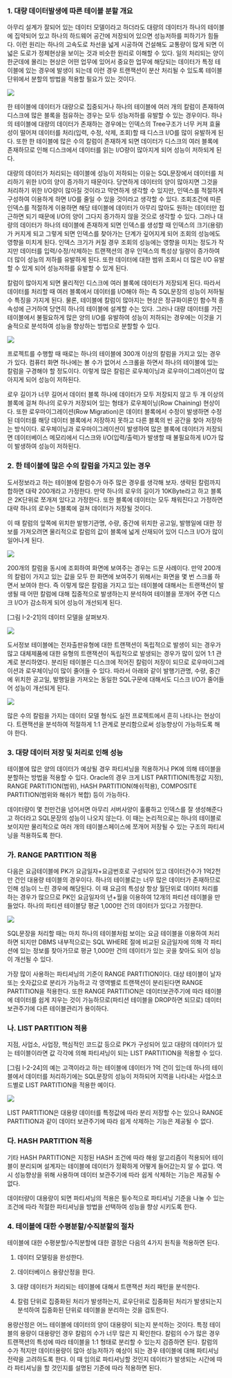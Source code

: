 ### **1. 대량 데이터발생에 따른 테이블 분할 개요**

아무리 설계가 잘되어 있는 데이터 모델이라고 하더라도 대량의 데이터가 하나의 테이블에 집약되어 있고 하나의 하드웨어 공간에 저장되어 있으면 성능저하를 피하기가 힘들다. 이런 원리는 하나의 고속도로 차선을 넓게 시공하여 건설해도 교통량이 많게 되면 이 넓은 도로가 정체현상을 보이는 것과 비슷한 원리로 이해할 수 있다. 일의 처리되는 양이 한군데에 몰리는 현상은 어떤 업무에 있어서 중요한 업무에 해당되는 데이터가 특정 테이블에 있는 경우에 발생이 되는데 이런 경우 트랜잭션이 분산 처리될 수 있도록 테이블단위에서 분할의 방법을 적용할 필요가 있는 것이다.

[![](https://dataonair.or.kr/publishing/img/knowledge/SQL_103.jpg)](https://dataonair.or.kr/publishing/img/knowledge/SQL_103.jpg)

한 테이블에 데이터가 대량으로 집중되거나 하나의 테이블에 여러 개의 칼럼이 존재하여 디스크에 많은 블록을 점유하는 경우는 모두 성능저하를 유발할 수 있는 경우이다. 하나의 테이블에 대량의 데이터가 존재하는 경우에는 인덱스의 Tree구조가 너무 커져 효율성이 떨어져 데이터를 처리(입력, 수정, 삭제, 조회)할 때 디스크 I/O를 많이 유발하게 된다. 또한 한 테이블에 많은 수의 칼럼이 존재하게 되면 데이터가 디스크의 여러 블록에 존재하므로 인해 디스크에서 데이터를 읽는 I/O량이 많아지게 되어 성능이 저하되게 된다.

대량의 데이터가 처리되는 테이블에 성능이 저하되는 이유는 SQL문장에서 데이터를 처리하기 위한 I/O의 양이 증가하기 때문이다. 당연하게 데이터의 양이 많아지면 그것을 처리하기 위한 I/O량이 많아질 것이라고 막연하게 생각할 수 있지만, 인덱스를 적절하게 구성하여 이용하게 하면 I/O를 줄일 수 있을 것이라고 생각할 수 있다. 조회조건에 따른 인덱스를 적절하게 이용하면 해당 테이블에 데이터가 아무리 많아도 원하는 데이터만 접근하면 되기 때문에 I/O의 양이 그다지 증가하지 않을 것으로 생각할 수 있다. 그러나 대량의 데이터가 하나의 테이블에 존재하게 되면 인덱스를 생성할 때 인덱스의 크기(용량)가 커지게 되고 그렇게 되면 인덱스를 찾아가는 단계가 깊어지게 되어 조회의 성능에도 영향을 미치게 된다. 인덱스 크기가 커질 경우 조회의 성능에는 영향을 미치는 정도가 작지만 데이터를 입력/수정/삭제하는 트랜잭션의 경우 인덱스의 특성상 일량이 증가하여 더 많이 성능의 저하를 유발하게 된다. 또한 데이터에 대한 범위 조회시 더 많은 I/O 유발할 수 있게 되어 성능저하를 유발할 수 있게 된다.

칼럼이 많아지게 되면 물리적인 디스크에 여러 블록에 데이터가 저장되게 된다. 따라서 데이터를 처리할 때 여러 블록에서 데이터를 I/O해야 하는 즉 SQL문장의 성능이 저하될 수 특징을 가지게 된다. 물론, 테이블에 칼럼이 많아지는 현상은 정규화이론인 함수적 종속성에 근거하여 당연히 하나의 테이블에 설계할 수는 있다. 그러나 대량 데이터를 가진 테이블에서 불필요하게 많은 양의 I/O를 유발하여 성능이 저하되는 경우에는 이것을 기술적으로 분석하여 성능을 향상하는 방법으로 분할할 수 있다.

[![](https://dataonair.or.kr/publishing/img/knowledge/SQL_104.jpg)](https://dataonair.or.kr/publishing/img/knowledge/SQL_104.jpg)

프로젝트를 수행할 때 때로는 하나의 테이블에 300개 이상의 칼럼을 가지고 있는 경우가 있다. 컴퓨터 화면 하나에는 볼 수가 없어서 스크롤을 하면서 하나의 테이블에 있는 칼럼을 구경해야 할 정도이다. 이렇게 많은 칼럼은 로우체이닝과 로우마이그레이션이 많아지게 되어 성능이 저하된다.

로우 길이가 너무 길어서 데이터 블록 하나에 데이터가 모두 저장되지 않고 두 개 이상의 블록에 걸쳐 하나의 로우가 저장되어 있는 형태가 로우체이닝(Row Chaining) 현상이다. 또한 로우마이그레이션(Row Migration)은 데이터 블록에서 수정이 발생하면 수정된 데이터를 해당 데이터 블록에서 저장하지 못하고 다른 블록의 빈 공간을 찾아 저장하는 방식이다. 로우체이닝과 로우마이그레이션이 발생하여 많은 블록에 데이터가 저장되면 데이터베이스 메모리에서 디스크와 I/O(입력/출력)가 발생할 때 불필요하게 I/O가 많이 발생하여 성능이 저하된다.

### **2. 한 테이블에 많은 수의 칼럼을 가지고 있는 경우**

도서정보라고 하는 테이블에 칼럼수가 아주 많은 경우를 생각해 보자. 생략된 칼럼까지 합하면 대략 200개라고 가정한다. 만약 하나의 로우의 길이가 10KByte라고 하고 블록은 2K단위로 쪼개져 있다고 가정한다. 또한 블록에 데이터는 모두 채워진다고 가정하면 대략 하나의 로우는 5블록에 걸쳐 데이터가 저장될 것이다.

이 때 칼럼의 앞쪽에 위치한 발행기관명, 수량, 중간에 위치한 공고일, 발행일에 대한 정보를 가져오려면 물리적으로 칼럼의 값이 블록에 넓게 산재되어 있어 디스크 I/O가 많이 일어나게 된다.

[![](https://dataonair.or.kr/publishing/img/knowledge/SQL_105.jpg)](https://dataonair.or.kr/publishing/img/knowledge/SQL_105.jpg)

200개의 칼럼을 동시에 조회하여 화면에 보여주는 경우는 드문 사례이다. 만약 200개의 칼럼이 가지고 있는 값을 모두 한 화면에 보여주기 위해서는 화면을 몇 번 스크롤 하면서 보여야 한다. 즉 이렇게 많은 칼럼을 가지고 있는 테이블에 대해서는 트랜잭션이 발생될 때 어떤 칼럼에 대해 집중적으로 발생하는지 분석하여 테이블을 쪼개어 주면 디스크 I/O가 감소하게 되어 성능이 개선되게 된다.

[그림 Ⅰ-2-21]의 데이터 모델을 살펴보자.

[![](https://dataonair.or.kr/publishing/img/knowledge/SQL_106.jpg)](https://dataonair.or.kr/publishing/img/knowledge/SQL_106.jpg)

도서정보 테이블에는 전자출판유형에 대한 트랜잭션이 독립적으로 발생이 되는 경우가 많고 대체제품에 대한 유형의 트랜잭션이 독립적으로 발생되는 경우가 많이 있어 1:1 관계로 분리하였다. 분리된 테이블은 디스크에 적어진 칼럼이 저장이 되므로 로우마이그레이션과 로우체이닝이 많이 줄어들 수 있다. 따라서 아래와 같이 발행기관명, 수량, 중간에 위치한 공고일, 발행일을 가져오는 동일한 SQL구문에 대해서도 디스크 I/O가 줄어들어 성능이 개선되게 된다.

[![](https://dataonair.or.kr/publishing/img/knowledge/SQL_107.jpg)](https://dataonair.or.kr/publishing/img/knowledge/SQL_107.jpg)

많은 수의 칼럼을 가지는 데이터 모델 형식도 실전 프로젝트에서 흔히 나타나는 현상이다. 트랜잭션을 분석하여 적절하게 1:1 관계로 분리함으로써 성능향상이 가능하도록 해야 한다.

### **3. 대량 데이터 저장 및 처리로 인해 성능**

테이블에 많은 양의 데이터가 예상될 경우 파티셔닝을 적용하거나 PK에 의해 테이블을 분할하는 방법을 적용할 수 있다. Oracle의 경우 크게 LIST PARTITION(특정값 지정), RANGE PARTITION(범위), HASH PARTITION(해쉬적용), COMPOSITE PARTITION(범위와 해쉬가 복합) 등이 가능하다.

데이터량이 몇 천만건을 넘어서면 아무리 서버사양이 훌륭하고 인덱스를 잘 생성해준다고 하더라고 SQL문장의 성능이 나오지 않는다. 이 때는 논리적으로는 하나의 테이블로 보이지만 물리적으로 여러 개의 테이블스페이스에 쪼개어 저장될 수 있는 구조의 파티셔닝을 적용하도록 한다.

### **가. RANGE PARTITION 적용**

다음은 요금테이블에 PK가 요금일자+요금번호로 구성되어 있고 데이터건수가 1억2천만 건인 대용량 테이블의 경우이다. 하나의 테이블로는 너무 많은 데이터가 존재하므로 인해 성능이 느린 경우에 해당된다. 이 때 요금의 특성상 항상 월단위로 데이터 처리를 하는 경우가 많으므로 PK인 요금일자의 년+월을 이용하여 12개의 파티션 테이블을 만들었다. 하나의 파티션 테이블당 평균 1,000만 건의 데이터가 있다고 가정한다.

[![](https://dataonair.or.kr/publishing/img/knowledge/SQL_108.jpg)](https://dataonair.or.kr/publishing/img/knowledge/SQL_108.jpg)

SQL문장을 처리할 때는 마치 하나의 테이블처럼 보이는 요금 테이블을 이용하여 처리하면 되지만 DBMS 내부적으로는 SQL WHERE 절에 비교된 요금일자에 의해 각 파티션에 있는 정보를 찾아가므로 평균 1,000만 건의 데이터가 있는 곳을 찾아도 되어 성능이 개선될 수 있다.

가장 많이 사용하는 파티셔닝의 기준이 RANGE PARTITION이다. 대상 테이블이 날자 또는 숫자값으로 분리가 가능하고 각 영역별로 트랜잭션이 분리된다면 RANGE PARTITION을 적용한다. 또한 RANGE PARTITION은 데이터보관주기에 따라 테이블에 데이터를 쉽게 지우는 것이 가능하므로(파티션 테이블을 DROP하면 되므로) 데이터보관주기에 다른 테이블관리가 용이하다.

### **나. LIST PARTITION 적용**

지점, 사업소, 사업장, 핵심적인 코드값 등으로 PK가 구성되어 있고 대량의 데이터가 있는 테이블이라면 값 각각에 의해 파티셔닝이 되는 LIST PARTITION을 적용할 수 있다.

[그림 Ⅰ-2-24]의 예는 고객이라고 하는 테이블에 데이터가 1억 건이 있는데 하나의 테이블에서 데이터를 처리하기에는 SQL문장의 성능이 저하되어 지역을 나타내는 사업소코드별로 LIST PARTITION을 적용한 예이다.

[![](https://dataonair.or.kr/publishing/img/knowledge/SQL_109.jpg)](https://dataonair.or.kr/publishing/img/knowledge/SQL_109.jpg)

LIST PARTITION은 대용량 데이터를 특정값에 따라 분리 저장할 수는 있으나 RANGE PARTITION과 같이 데이터 보관주기에 따라 쉽게 삭제하는 기능은 제공될 수 없다.

### **다. HASH PARTITION 적용**

기타 HASH PARTITION은 지정된 HASH 조건에 따라 해슁 알고리즘이 적용되어 테이블이 분리되며 설계자는 테이블에 데이터가 정확하게 어떻게 들어갔는지 알 수 없다. 역시 성능향상을 위해 사용하며 데이터 보관주기에 따라 쉽게 삭제하는 기능은 제공될 수 없다.

데이터량이 대용량이 되면 파티셔닝의 적용은 필수적으로 파티셔닝 기준을 나눌 수 있는 조건에 따라 적절한 파티셔닝을 방법을 선택하여 성능을 향상 시키도록 한다.

### **4. 테이블에 대한 수평분할/수직분할의 절차**

테이블에 대한 수평분할/수직분할에 대한 결정은 다음의 4가지 원칙을 적용하면 된다.

1) 데이터 모델링을 완성한다.

2) 데이터베이스 용량산정을 한다.

3) 대량 데이터가 처리되는 테이블에 대해서 트랜잭션 처리 패턴을 분석한다.

4) 칼럼 단위로 집중화된 처리가 발생하는지, 로우단위로 집중화된 처리가 발생되는지 분석하여 집중화된 단위로 테이블을 분리하는 것을 검토한다.

용량산정은 어느 테이블에 데이터의 양이 대용량이 되는지 분석하는 것이다. 특정 테이블의 용량이 대용량인 경우 칼럼의 수가 너무 많은 지 확인한다. 칼럼의 수가 많은 경우 트랜잭션의 특성에 따라 테이블을 1:1 형태로 분리할 수 있는지 검증하면 된다. 칼럼의 수가 적지만 데이터용량이 많아 성능저하가 예상이 되는 경우 테이블에 대해 파티셔닝 전략을 고려하도록 한다. 이 때 임의로 파티셔닝할 것인지 데이터가 발생되는 시간에 따라 파티셔닝을 할 것인지를 설명된 기준에 따라 적용하면 된다.